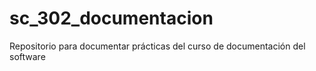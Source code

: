 # sc_302_documentacion
Repositorio para documentar prácticas del curso de documentación del software
